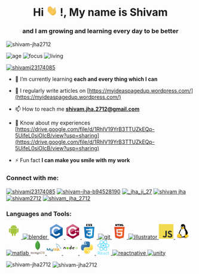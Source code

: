 <h1 align="center">Hi <img src="https://raw.githubusercontent.com/ABSphreak/ABSphreak/master/gifs/Hi.gif" width="30px"> !, My name is Shivam</h1>
<h3 align="center">and I am growing and learning every day to be better</h3>

<p align="left"> <img src="https://komarev.com/ghpvc/?username=shivam-jha2712&label=Profile%20views&color=0e75b6&style=flat" alt="shivam-jha2712" /> </p>

<!-- <p align="left"> <a href="https://github.com/ryo-ma/github-profile-trophy"><img src="https://github-profile-trophy.vercel.app/?username=shivam-jha2712" alt="shivam-jha2712" /></a> </p> -->

![age](https://img.shields.io/badge/age-19-brightgreen)
![focus](https://img.shields.io/badge/focus-KaliLinux-brightgreen)
![living](https://img.shields.io/badge/living-Ranchi-3c9)

<p align="left"> <a href="https://twitter.com/shivamj23174085" target="blank"><img src="https://img.shields.io/twitter/follow/shivamj23174085?logo=twitter&style=for-the-badge" alt="shivamj23174085" /></a> </p>

- 🌱 I’m currently learning **each and every thing which I can**

- 📝 I regularly write articles on [https://myideaspagedup.wordpress.com/](https://myideaspagedup.wordpress.com/)

- 📫 How to reach me **shivam.jha.2712@gmail.com**

- 📄 Know about my experiences [https://drive.google.com/file/d/1RhIV19YrB3TTUZkEQp-5UifeL0siOIcB/view?usp=sharing](https://drive.google.com/file/d/1RhIV19YrB3TTUZkEQp-5UifeL0siOIcB/view?usp=sharing)

- ⚡ Fun fact **I can make you smile with my work**

<h3 align="left">Connect with me:</h3>
<p align="left">
<a href="https://twitter.com/shivamj23174085" target="blank"><img align="center" src="https://raw.githubusercontent.com/rahuldkjain/github-profile-readme-generator/master/src/images/icons/Social/twitter.svg" alt="shivamj23174085" height="30" width="40" /></a>
<a href="https://linkedin.com/in/shivam-jha-b94528190" target="blank"><img align="center" src="https://raw.githubusercontent.com/rahuldkjain/github-profile-readme-generator/master/src/images/icons/Social/linked-in-alt.svg" alt="shivam-jha-b94528190" height="30" width="40" /></a>
<a href="https://instagram.com/_jha_ji_27" target="blank"><img align="center" src="https://raw.githubusercontent.com/rahuldkjain/github-profile-readme-generator/master/src/images/icons/Social/instagram.svg" alt="_jha_ji_27" height="30" width="40" /></a>
<a href="https://dribbble.com/shivam jha" target="blank"><img align="center" src="https://raw.githubusercontent.com/rahuldkjain/github-profile-readme-generator/master/src/images/icons/Social/dribbble.svg" alt="shivam jha" height="30" width="40" /></a>
<a href="https://www.codechef.com/users/shivam2712" target="blank"><img align="center" src="https://cdn.jsdelivr.net/npm/simple-icons@3.1.0/icons/codechef.svg" alt="shivam2712" height="30" width="40" /></a>
<a href="https://www.hackerrank.com/shivam_jha_2712" target="blank"><img align="center" src="https://raw.githubusercontent.com/rahuldkjain/github-profile-readme-generator/master/src/images/icons/Social/hackerrank.svg" alt="shivam_jha_2712" height="30" width="40" /></a>
</p>

<h3 align="left">Languages and Tools:</h3>
<p align="left"> <a href="https://developer.android.com" target="_blank"> <img src="https://raw.githubusercontent.com/devicons/devicon/master/icons/android/android-original-wordmark.svg" alt="android" width="40" height="40"/> </a> <a href="https://www.blender.org/" target="_blank"> <img src="https://download.blender.org/branding/community/blender_community_badge_white.svg" alt="blender" width="40" height="40"/> </a> <a href="https://www.cprogramming.com/" target="_blank"> <img src="https://raw.githubusercontent.com/devicons/devicon/master/icons/c/c-original.svg" alt="c" width="40" height="40"/> </a> <a href="https://www.w3schools.com/cpp/" target="_blank"> <img src="https://raw.githubusercontent.com/devicons/devicon/master/icons/cplusplus/cplusplus-original.svg" alt="cplusplus" width="40" height="40"/> </a> <a href="https://www.w3schools.com/css/" target="_blank"> <img src="https://raw.githubusercontent.com/devicons/devicon/master/icons/css3/css3-original-wordmark.svg" alt="css3" width="40" height="40"/> </a> <a href="https://git-scm.com/" target="_blank"> <img src="https://www.vectorlogo.zone/logos/git-scm/git-scm-icon.svg" alt="git" width="40" height="40"/> </a> <a href="https://www.w3.org/html/" target="_blank"> <img src="https://raw.githubusercontent.com/devicons/devicon/master/icons/html5/html5-original-wordmark.svg" alt="html5" width="40" height="40"/> </a> <a href="https://www.adobe.com/in/products/illustrator.html" target="_blank"> <img src="https://www.vectorlogo.zone/logos/adobe_illustrator/adobe_illustrator-icon.svg" alt="illustrator" width="40" height="40"/> </a> <a href="https://developer.mozilla.org/en-US/docs/Web/JavaScript" target="_blank"> <img src="https://raw.githubusercontent.com/devicons/devicon/master/icons/javascript/javascript-original.svg" alt="javascript" width="40" height="40"/> </a> <a href="https://www.linux.org/" target="_blank"> <img src="https://raw.githubusercontent.com/devicons/devicon/master/icons/linux/linux-original.svg" alt="linux" width="40" height="40"/> </a> <a href="https://www.mathworks.com/" target="_blank"> <img src="https://upload.wikimedia.org/wikipedia/commons/2/21/Matlab_Logo.png" alt="matlab" width="40" height="40"/> </a> <a href="https://www.mongodb.com/" target="_blank"> <img src="https://raw.githubusercontent.com/devicons/devicon/master/icons/mongodb/mongodb-original-wordmark.svg" alt="mongodb" width="40" height="40"/> </a> <a href="https://www.mysql.com/" target="_blank"> <img src="https://raw.githubusercontent.com/devicons/devicon/master/icons/mysql/mysql-original-wordmark.svg" alt="mysql" width="40" height="40"/> </a> <a href="https://nodejs.org" target="_blank"> <img src="https://raw.githubusercontent.com/devicons/devicon/master/icons/nodejs/nodejs-original-wordmark.svg" alt="nodejs" width="40" height="40"/> </a> <a href="https://www.python.org" target="_blank"> <img src="https://raw.githubusercontent.com/devicons/devicon/master/icons/python/python-original.svg" alt="python" width="40" height="40"/> </a> <a href="https://reactjs.org/" target="_blank"> <img src="https://raw.githubusercontent.com/devicons/devicon/master/icons/react/react-original-wordmark.svg" alt="react" width="40" height="40"/> </a> <a href="https://reactnative.dev/" target="_blank"> <img src="https://reactnative.dev/img/header_logo.svg" alt="reactnative" width="40" height="40"/> </a> <a href="https://unity.com/" target="_blank"> <img src="https://www.vectorlogo.zone/logos/unity3d/unity3d-icon.svg" alt="unity" width="40" height="40"/> </a> </p>

<p><img align="left" src="https://github-readme-stats.vercel.app/api/top-langs?username=shivam-jha2712&show_icons=true&locale=en&layout=compact" alt="shivam-jha2712" /></p>

<p>&nbsp;<img align="center" src="https://github-readme-stats.vercel.app/api?username=shivam-jha2712&show_icons=true&locale=en" alt="shivam-jha2712" /></p>

<!-- <p><img align="center" src="https://github-readme-streak-stats.herokuapp.com/?user=shivam-jha2712&" alt="shivam-jha2712" /></p> -->
